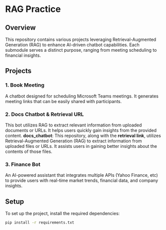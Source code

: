 # RAG Practice

## Overview

This repository contains various projects leveraging Retrieval-Augmented Generation (RAG) to enhance AI-driven chatbot capabilities. Each submodule serves a distinct purpose, ranging from meeting scheduling to financial insights.

## Projects

### 1. **Book Meeting**
A chatbot designed for scheduling Microsoft Teams meetings. It generates meeting links that can be easily shared with participants.

### 2. **Docs Chatbot & Retrieval URL**
This bot utilizes RAG to extract relevant information from uploaded documents or URLs. It helps users quickly gain insights from the provided content. **docs_chatbot**: This repository, along with the **retrieval link**, utilizes Retrieval-Augmented Generation (RAG) to extract information from uploaded files or URLs. It assists users in gaining better insights about the contents of those files.

### 3. **Finance Bot**
An AI-powered assistant that integrates multiple APIs (Yahoo Finance, etc) to provide users with real-time market trends, financial data, and company insights.

## Setup

To set up the project, install the required dependencies:

```bash
pip install -r requirements.txt
